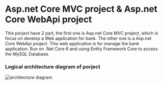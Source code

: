 # Asp.net Core MVC project & Asp.net Core WebApi project
This porject have 2 part, the first one is Asp.net Core MVC project, which is focus on develop a Web application for bank. The other one is a Asp.net Core WebApi project. This web application is for manage the bank application. Run on .Net Core 6 and using Entity Framework Core to access the MySQL Database.

### Logical architecture diagram of porject 
![architecture diagram ](https://firebasestorage.googleapis.com/v0/b/whitegive-bc20c.appspot.com/o/images%2FLogical%20diagram.png?alt=media&token=061b7f24-74c0-4dde-b188-c63b09b15546)


